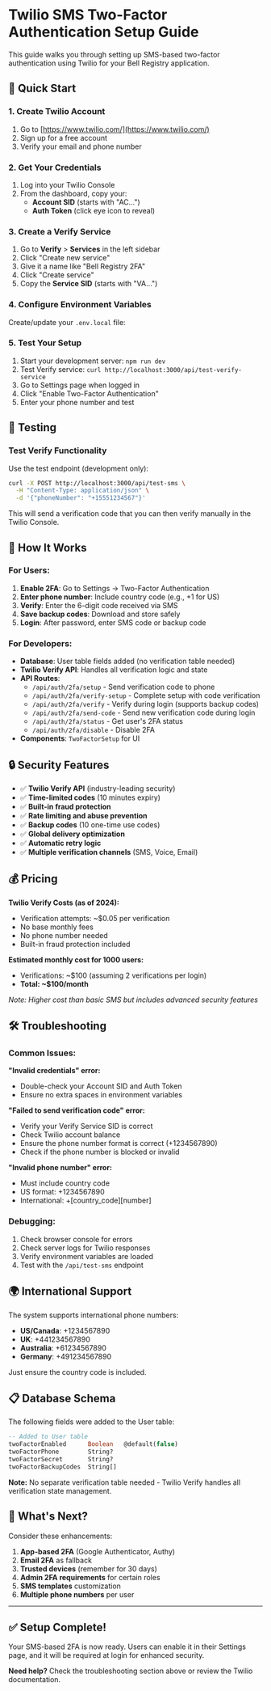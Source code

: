 # Twilio SMS Two-Factor Authentication Setup Guide

This guide walks you through setting up SMS-based two-factor authentication using Twilio for your Bell Registry application.

## 🚀 Quick Start

### 1. Create Twilio Account
1. Go to [https://www.twilio.com/](https://www.twilio.com/)
2. Sign up for a free account
3. Verify your email and phone number

### 2. Get Your Credentials
1. Log into your Twilio Console
2. From the dashboard, copy your:
   - **Account SID** (starts with "AC...")
   - **Auth Token** (click eye icon to reveal)

### 3. Create a Verify Service
1. Go to **Verify** > **Services** in the left sidebar
2. Click "Create new service"
3. Give it a name like "Bell Registry 2FA"
4. Click "Create service"
5. Copy the **Service SID** (starts with "VA...")

### 4. Configure Environment Variables
Create/update your `.env.local` file:


### 5. Test Your Setup
1. Start your development server: `npm run dev`
2. Test Verify service: `curl http://localhost:3000/api/test-verify-service`
3. Go to Settings page when logged in
4. Click "Enable Two-Factor Authentication"
5. Enter your phone number and test

## 🧪 Testing

### Test Verify Functionality
Use the test endpoint (development only):

```bash
curl -X POST http://localhost:3000/api/test-sms \
  -H "Content-Type: application/json" \
  -d '{"phoneNumber": "+15551234567"}'
```

This will send a verification code that you can then verify manually in the Twilio Console.

## 📱 How It Works

### For Users:
1. **Enable 2FA**: Go to Settings → Two-Factor Authentication
2. **Enter phone number**: Include country code (e.g., +1 for US)
3. **Verify**: Enter the 6-digit code received via SMS
4. **Save backup codes**: Download and store safely
5. **Login**: After password, enter SMS code or backup code

### For Developers:
- **Database**: User table fields added (no verification table needed)
- **Twilio Verify API**: Handles all verification logic and state
- **API Routes**: 
  - `/api/auth/2fa/setup` - Send verification code to phone
  - `/api/auth/2fa/verify-setup` - Complete setup with code verification
  - `/api/auth/2fa/verify` - Verify during login (supports backup codes)
  - `/api/auth/2fa/send-code` - Send new verification code during login
  - `/api/auth/2fa/status` - Get user's 2FA status
  - `/api/auth/2fa/disable` - Disable 2FA
- **Components**: `TwoFactorSetup` for UI

## 🔒 Security Features

- ✅ **Twilio Verify API** (industry-leading security)
- ✅ **Time-limited codes** (10 minutes expiry)
- ✅ **Built-in fraud protection**
- ✅ **Rate limiting and abuse prevention**
- ✅ **Backup codes** (10 one-time use codes)
- ✅ **Global delivery optimization**
- ✅ **Automatic retry logic**
- ✅ **Multiple verification channels** (SMS, Voice, Email)

## 💰 Pricing

**Twilio Verify Costs (as of 2024):**
- Verification attempts: ~$0.05 per verification
- No base monthly fees
- No phone number needed
- Built-in fraud protection included

**Estimated monthly cost for 1000 users:**
- Verifications: ~$100 (assuming 2 verifications per login)
- **Total: ~$100/month**

*Note: Higher cost than basic SMS but includes advanced security features*

## 🛠 Troubleshooting

### Common Issues:

**"Invalid credentials" error:**
- Double-check your Account SID and Auth Token
- Ensure no extra spaces in environment variables

**"Failed to send verification code" error:**
- Verify your Verify Service SID is correct
- Check Twilio account balance
- Ensure the phone number format is correct (+1234567890)
- Check if the phone number is blocked or invalid

**"Invalid phone number" error:**
- Must include country code
- US format: +1234567890
- International: +[country_code][number]

### Debugging:
1. Check browser console for errors
2. Check server logs for Twilio responses
3. Verify environment variables are loaded
4. Test with the `/api/test-sms` endpoint

## 🌍 International Support

The system supports international phone numbers:
- **US/Canada**: +1234567890
- **UK**: +441234567890
- **Australia**: +61234567890
- **Germany**: +491234567890

Just ensure the country code is included.

## 📋 Database Schema

The following fields were added to the User table:

```sql
-- Added to User table
twoFactorEnabled      Boolean   @default(false)
twoFactorPhone        String?
twoFactorSecret       String?
twoFactorBackupCodes  String[]
```

**Note:** No separate verification table needed - Twilio Verify handles all verification state management.

## 🚦 What's Next?

Consider these enhancements:
1. **App-based 2FA** (Google Authenticator, Authy)
2. **Email 2FA** as fallback
3. **Trusted devices** (remember for 30 days)
4. **Admin 2FA requirements** for certain roles
5. **SMS templates** customization
6. **Multiple phone numbers** per user

---

## ✅ Setup Complete!

Your SMS-based 2FA is now ready. Users can enable it in their Settings page, and it will be required at login for enhanced security.

**Need help?** Check the troubleshooting section above or review the Twilio documentation. 